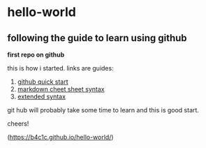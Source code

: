 # hello-world

## following the guide to learn using github

**first repo on github**

this is how i started. links are guides:
1. <a href="https://docs.github.com/en/get-started/quickstart/hello-world" target="_blank">github quick start</a>
2. <a href="https://www.markdownguide.org/cheat-sheet/" target="_blank">markdown cheet sheet syntax</a>
3. <a href="https://www.markdownguide.org/extended-syntax" target="_blank">extended syntax</a>

git hub will probably take some time to learn and this is good start.

cheers!

(https://b4c1c.github.io/hello-world/)
